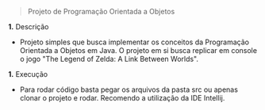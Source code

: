 > Projeto de Programação Orientada a Objetos

**1.** Descrição
- Projeto simples que busca implementar os conceitos da Programação Orientada a Objetos em Java. O projeto em si busca replicar em console o 
jogo "The Legend of Zelda: A Link Between Worlds".
  
**1.** Execução        
- Para rodar código basta pegar os arquivos da pasta src ou apenas clonar o projeto e rodar. Recomendo a utilização da IDE Intellij. 
